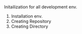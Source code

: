 Initailization for all development env.

1. Installation env.
2. Creating Repository
3. Creating Directory
